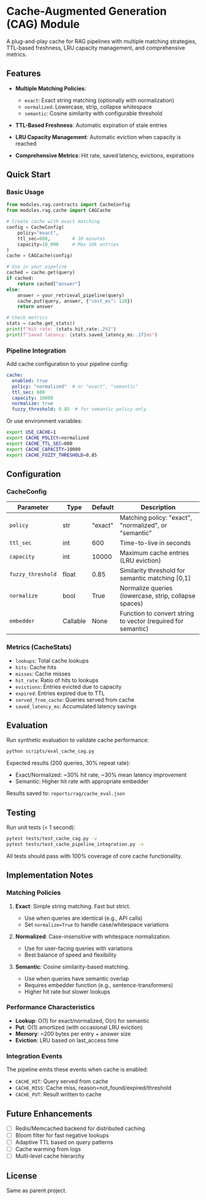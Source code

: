 # Cache-Augmented Generation (CAG) Module

A plug-and-play cache for RAG pipelines with multiple matching strategies, TTL-based freshness, LRU capacity management, and comprehensive metrics.

## Features

- **Multiple Matching Policies**:
  - `exact`: Exact string matching (optionally with normalization)
  - `normalized`: Lowercase, strip, collapse whitespace
  - `semantic`: Cosine similarity with configurable threshold

- **TTL-Based Freshness**: Automatic expiration of stale entries
- **LRU Capacity Management**: Automatic eviction when capacity is reached
- **Comprehensive Metrics**: Hit rate, saved latency, evictions, expirations

## Quick Start

### Basic Usage

```python
from modules.rag.contracts import CacheConfig
from modules.rag.cache import CAGCache

# Create cache with exact matching
config = CacheConfig(
    policy="exact",
    ttl_sec=600,        # 10 minutes
    capacity=10_000     # Max 10k entries
)
cache = CAGCache(config)

# Use in your pipeline
cached = cache.get(query)
if cached:
    return cached["answer"]
else:
    answer = your_retrieval_pipeline(query)
    cache.put(query, answer, {"cost_ms": 120})
    return answer

# Check metrics
stats = cache.get_stats()
print(f"Hit rate: {stats.hit_rate:.2%}")
print(f"Saved latency: {stats.saved_latency_ms:.1f}ms")
```

### Pipeline Integration

Add cache configuration to your pipeline config:

```yaml
cache:
  enabled: true
  policy: "normalized"  # or "exact", "semantic"
  ttl_sec: 600
  capacity: 10000
  normalize: true
  fuzzy_threshold: 0.85  # for semantic policy only
```

Or use environment variables:

```bash
export USE_CACHE=1
export CACHE_POLICY=normalized
export CACHE_TTL_SEC=600
export CACHE_CAPACITY=10000
export CACHE_FUZZY_THRESHOLD=0.85
```

## Configuration

### CacheConfig

| Parameter | Type | Default | Description |
|-----------|------|---------|-------------|
| `policy` | str | "exact" | Matching policy: "exact", "normalized", or "semantic" |
| `ttl_sec` | int | 600 | Time-to-live in seconds |
| `capacity` | int | 10000 | Maximum cache entries (LRU eviction) |
| `fuzzy_threshold` | float | 0.85 | Similarity threshold for semantic matching [0,1] |
| `normalize` | bool | True | Normalize queries (lowercase, strip, collapse spaces) |
| `embedder` | Callable | None | Function to convert string to vector (required for semantic) |

### Metrics (CacheStats)

- `lookups`: Total cache lookups
- `hits`: Cache hits
- `misses`: Cache misses
- `hit_rate`: Ratio of hits to lookups
- `evictions`: Entries evicted due to capacity
- `expired`: Entries expired due to TTL
- `served_from_cache`: Queries served from cache
- `saved_latency_ms`: Accumulated latency savings

## Evaluation

Run synthetic evaluation to validate cache performance:

```bash
python scripts/eval_cache_cag.py
```

Expected results (200 queries, 30% repeat rate):
- Exact/Normalized: ~30% hit rate, ~30% mean latency improvement
- Semantic: Higher hit rate with appropriate embedder

Results saved to: `reports/rag/cache_eval.json`

## Testing

Run unit tests (< 1 second):

```bash
pytest tests/test_cache_cag.py -v
pytest tests/test_cache_pipeline_integration.py -v
```

All tests should pass with 100% coverage of core cache functionality.

## Implementation Notes

### Matching Policies

1. **Exact**: Simple string matching. Fast but strict.
   - Use when queries are identical (e.g., API calls)
   - Set `normalize=True` to handle case/whitespace variations

2. **Normalized**: Case-insensitive with whitespace normalization.
   - Use for user-facing queries with variations
   - Best balance of speed and flexibility

3. **Semantic**: Cosine similarity-based matching.
   - Use when queries have semantic overlap
   - Requires embedder function (e.g., sentence-transformers)
   - Higher hit rate but slower lookups

### Performance Characteristics

- **Lookup**: O(1) for exact/normalized, O(n) for semantic
- **Put**: O(1) amortized (with occasional LRU eviction)
- **Memory**: ~200 bytes per entry + answer size
- **Eviction**: LRU based on last_access time

### Integration Events

The pipeline emits these events when cache is enabled:

- `CACHE_HIT`: Query served from cache
- `CACHE_MISS`: Cache miss, reason=not_found/expired/threshold
- `CACHE_PUT`: Result written to cache

## Future Enhancements

- [ ] Redis/Memcached backend for distributed caching
- [ ] Bloom filter for fast negative lookups
- [ ] Adaptive TTL based on query patterns
- [ ] Cache warming from logs
- [ ] Multi-level cache hierarchy

## License

Same as parent project.

